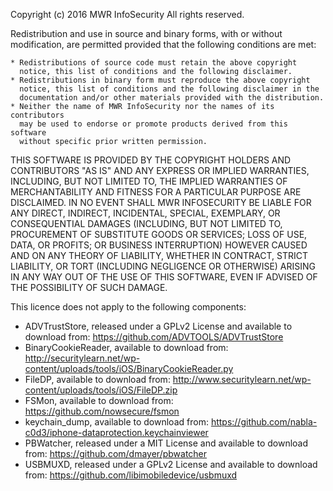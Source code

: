
Copyright (c) 2016 MWR InfoSecurity
All rights reserved.

Redistribution and use in source and binary forms, with or without
modification, are permitted provided that the following conditions are met:

    * Redistributions of source code must retain the above copyright
      notice, this list of conditions and the following disclaimer.
    * Redistributions in binary form must reproduce the above copyright
      notice, this list of conditions and the following disclaimer in the
      documentation and/or other materials provided with the distribution.
    * Neither the name of MWR InfoSecurity nor the names of its contributors
      may be used to endorse or promote products derived from this software
      without specific prior written permission.

THIS SOFTWARE IS PROVIDED BY THE COPYRIGHT HOLDERS AND CONTRIBUTORS "AS IS" AND
ANY EXPRESS OR IMPLIED WARRANTIES, INCLUDING, BUT NOT LIMITED TO, THE IMPLIED
WARRANTIES OF MERCHANTABILITY AND FITNESS FOR A PARTICULAR PURPOSE ARE
DISCLAIMED. IN NO EVENT SHALL MWR INFOSECURITY BE LIABLE FOR ANY
DIRECT, INDIRECT, INCIDENTAL, SPECIAL, EXEMPLARY, OR CONSEQUENTIAL DAMAGES
(INCLUDING, BUT NOT LIMITED TO, PROCUREMENT OF SUBSTITUTE GOODS OR SERVICES;
LOSS OF USE, DATA, OR PROFITS; OR BUSINESS INTERRUPTION) HOWEVER CAUSED AND
ON ANY THEORY OF LIABILITY, WHETHER IN CONTRACT, STRICT LIABILITY, OR TORT
(INCLUDING NEGLIGENCE OR OTHERWISE) ARISING IN ANY WAY OUT OF THE USE OF THIS
SOFTWARE, EVEN IF ADVISED OF THE POSSIBILITY OF SUCH DAMAGE.


This licence does not apply to the following components:

- ADVTrustStore, released under a GPLv2 License and available to download from: https://github.com/ADVTOOLS/ADVTrustStore
- BinaryCookieReader, available to download from: http://securitylearn.net/wp-content/uploads/tools/iOS/BinaryCookieReader.py
- FileDP, available to download from: http://www.securitylearn.net/wp-content/uploads/tools/iOS/FileDP.zip
- FSMon, available to download from: https://github.com/nowsecure/fsmon
- keychain_dump, available to download from: https://github.com/nabla-c0d3/iphone-dataprotection.keychainviewer
- PBWatcher, released under a MIT License and available to download from: https://github.com/dmayer/pbwatcher
- USBMUXD, released under a GPLv2 License and available to download from: https://github.com/libimobiledevice/usbmuxd
